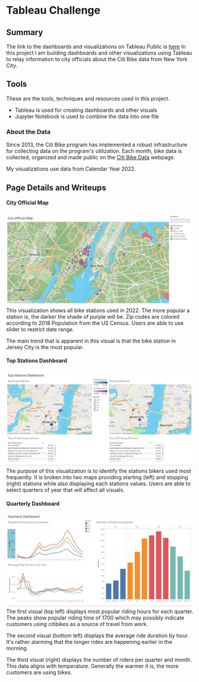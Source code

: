# Tableau Challenge

## Summary

The link to the dashboards and visualizations on Tableau Public is [here](https://)
In this project I am building dashboards and other visualizations using Tableau to relay information to city officials about the Citi Bike data from New York City.

## Tools

These are the tools, techniques and resources used in this project.

* Tableau is used for creating dashboards and other visuals
* Jupyter Notebook is used to combine the data into one file

### About the Data

Since 2013, the Citi Bike program has implemented a robust infrastructure for collecting data on the program's utilization. Each month, bike data is collected, organized and made public on the [Citi Bike Data](https://www.citibikenyc.com/system-data) webpage.

My visualizations use data from Calendar Year 2022.

## Page Details and Writeups

#### City Official Map

![image](Images/city_official_map.jpg)
This visualization shows all bike stations used in 2022.  The more popular a station is, the darker the shade of purple will be.  Zip codes are colored according to 2018 Population from the US Census.  Users are able to use slider to restrict date range.

The main trend that is apparent in this visual is that the bike station in Jersey City is the most popular.

#### Top Stations Dashboard

![image](Images/top_stations.jpg)
The purpose of this visualization is to identify the stations bikers used most frequently.  It is broken into two maps providing starting (left) and stopping (right) stations while also displaying each stations values.  Users are able to select quarters of year that will affect all visuals.

#### Quarterly Dashboard

![image](Images/quarterly.jpg)
The first visual (top left) displays most popular riding hours for each quarter.  The peaks show popular riding time of 1700 which may possibly indicate customers using citibikes as a source of travel from work.

The second visual (bottom left) displays the average ride duration by hour.  It's rather alarming that the longer rides are happening earlier in the morning.

The third visual (right) displays the number of riders per quarter and month.  This data aligns with temperature.  Generally the warmer it is, the more customers are using bikes.